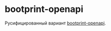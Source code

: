 # bootprint-openapi 

Русифицированный вариант [bootprint-openapi](https://github.com/bootprint/bootprint-openapi).
